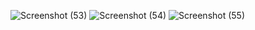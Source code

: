 ![Screenshot (53)](https://user-images.githubusercontent.com/64264883/132075981-0b2979d4-01c1-4683-b539-67b2733aac2b.png)
![Screenshot (54)](https://user-images.githubusercontent.com/64264883/132075989-5b8ac71f-8779-4ead-a64c-a3662d42d381.png)
![Screenshot (55)](https://user-images.githubusercontent.com/64264883/132075992-5397d6ac-3999-4bed-a708-03351b0f4f9c.png)


